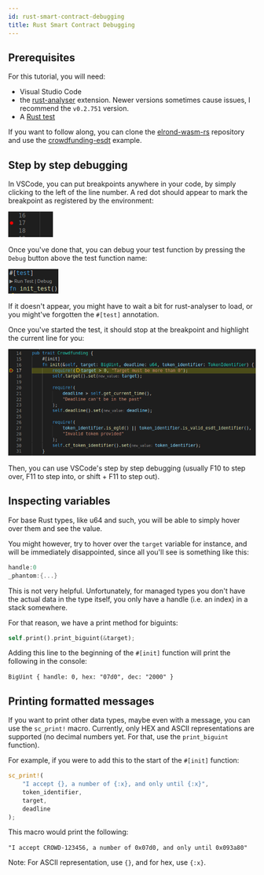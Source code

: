 ```yaml
---
id: rust-smart-contract-debugging
title: Rust Smart Contract Debugging
---
```


## Prerequisites

For this tutorial, you will need:
- Visual Studio Code  
- the [rust-analyser](https://marketplace.visualstudio.com/items?itemName=matklad.rust-analyzer) extension. Newer versions sometimes cause issues, I recommend the `v0.2.751` version.  
- A [Rust test](rust-testing-framework.md)

If you want to follow along, you can clone the [elrond-wasm-rs](https://github.com/ElrondNetwork/elrond-wasm-rs) repository and use the [crowdfunding-esdt](https://github.com/ElrondNetwork/elrond-wasm-rs/tree/master/contracts/examples/crowdfunding-esdt) example.  

## Step by step debugging

In VSCode, you can put breakpoints anywhere in your code, by simply clicking to the left of the line number. A red dot should appear to mark the breakpoint as registered by the environment:

![img](debugging-images/breakpoint_setup.png)

Once you've done that, you can debug your test function by pressing the `Debug` button above the test function name:

![img](debugging-images/start_test.png)

If it doesn't appear, you might have to wait a bit for rust-analyser to load, or you might've forgotten the `#[test]` annotation.  

Once you've started the test, it should stop at the breakpoint and highlight the current line for you:

![img](debugging-images/first_step_debugging.png)

Then, you can use VSCode's step by step debugging (usually F10 to step over, F11 to step into, or shift + F11 to step out).

## Inspecting variables

For base Rust types, like u64 and such, you will be able to simply hover over them and see the value.

You might however, try to hover over the `target` variable for instance, and will be immediately disappointed, since all you'll see is something like this:

```rust
handle:0
_phantom:{...}
```

This is not very helpful. Unfortunately, for managed types you don't have the actual data in the type itself, you only have a handle (i.e. an index) in a stack somewhere. 

For that reason, we have a print method for biguints:

```rust
self.print().print_biguint(&target);
```

Adding this line to the beginning of the `#[init]` function will print the following in the console:

`BigUint { handle: 0, hex: "07d0", dec: "2000" }`

## Printing formatted messages

If you want to print other data types, maybe even with a message, you can use the `sc_print!` macro. Currently, only HEX and ASCII representations are supported (no decimal numbers yet. For that, use the `print_biguint` function).  

For example, if you were to add this to the start of the `#[init]` function:
```rust
sc_print!(
    "I accept {}, a number of {:x}, and only until {:x}",
    token_identifier,
    target,
    deadline
);
```

This macro would print the following: 

`"I accept CROWD-123456, a number of 0x07d0, and only until 0x093a80"`

Note: For ASCII representation, use `{}`, and for hex, use `{:x}`.  
